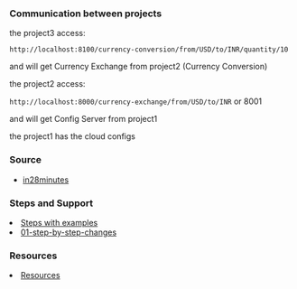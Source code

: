 
### Communication between projects

the project3 access:

```http://localhost:8100/currency-conversion/from/USD/to/INR/quantity/10```

and will get Currency Exchange from project2 (Currency Conversion)

the project2 access:

```http://localhost:8000/currency-exchange/from/USD/to/INR``` or 8001

and will get Config Server from project1

the project1 has the cloud configs

### Source

<ul>
  <li>
     <a href="https://github.com/in28minutes/spring-microservices-v2"> in28minutes</a>
  </li>
</ul>

### Steps and Support

<li>
     <a href="https://github.com/in28minutes/spring-microservices-v2/tree/main/02.restful-web-services">Steps with examples</a>
</li>

<li>
     <a href="https://github.com/in28minutes/spring-microservices-v2/blob/main/03.microservices/01-step-by-step-changes/microservices-v2-1.md">01-step-by-step-changes</a>
</li>


### Resources

<li>
     <a href="https://www.in28minutes.com/microservices-course-resources">Resources</a>
</li>
